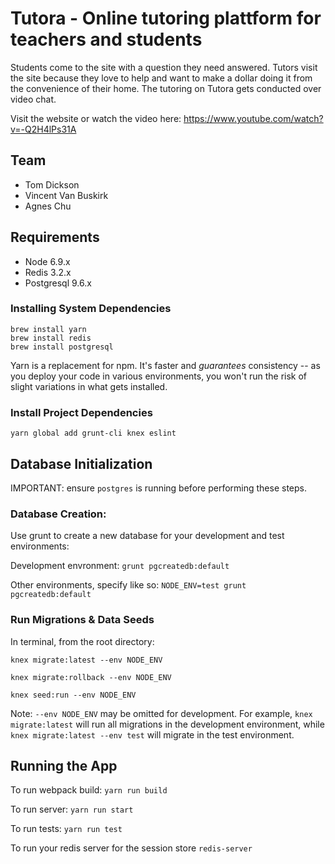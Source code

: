 # Tutora - Online tutoring plattform for teachers and students 

Students come to the site with a question they need answered. Tutors visit the site because they love to help and want to make a dollar doing it from the convenience of their home. The tutoring on Tutora gets conducted over video chat.

Visit the website or watch the video here: https://www.youtube.com/watch?v=-Q2H4lPs31A

## Team

- Tom Dickson
- Vincent Van Buskirk
- Agnes Chu

## Requirements

- Node 6.9.x
- Redis 3.2.x
- Postgresql 9.6.x

### Installing System Dependencies

```
brew install yarn
brew install redis
brew install postgresql
```

Yarn is a replacement for npm. It's faster and *guarantees* consistency -- as you deploy your code in various environments, you won't run the risk of slight variations in what gets installed.

### Install Project Dependencies

```
yarn global add grunt-cli knex eslint
```

## Database Initialization

IMPORTANT: ensure `postgres` is running before performing these steps.

### Database Creation:

Use grunt to create a new database for your development and test environments:

Development envronment: `grunt pgcreatedb:default`

Other environments, specify like so: `NODE_ENV=test grunt pgcreatedb:default`

### Run Migrations & Data Seeds

In terminal, from the root directory:

`knex migrate:latest --env NODE_ENV`

`knex migrate:rollback --env NODE_ENV`

`knex seed:run --env NODE_ENV`

Note: `--env NODE_ENV` may be omitted for development. For example, `knex migrate:latest` will run all migrations in the development environment, while `knex migrate:latest --env test` will migrate in the test environment.

## Running the App

To run webpack build: `yarn run build`

To run server: `yarn run start`

To run tests: `yarn run test`

To run your redis server for the session store `redis-server`
